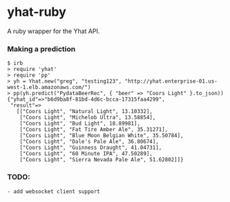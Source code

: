 # yhat-ruby
A ruby wrapper for the Yhat API.

### Making a prediction

    $ irb
    > require 'yhat'
    > require 'pp'
    > yh = Yhat.new("greg", "testing123", "http://yhat.enterprise-01.us-west-1.elb.amazonaws.com/")
    > pp(yh.predict("PydataBeerRec", { "beer" => "Coors Light" }.to_json))
    {"yhat_id"=>"b6d9ba8f-81bd-4d6c-bcca-17315faa4299",
     "result"=>
       [["Coors Light", "Natural Light", 13.10332],
        ["Coors Light", "Michelob Ultra", 13.58854],
        ["Coors Light", "Bud Light", 18.89981],
        ["Coors Light", "Fat Tire Amber Ale", 35.31271],
        ["Coors Light", "Blue Moon Belgian White", 35.50784],
        ["Coors Light", "Dale's Pale Ale", 36.80674],
        ["Coors Light", "Guinness Draught", 41.04731],
        ["Coors Light", "60 Minute IPA", 47.50289],
        ["Coors Light", "Sierra Nevada Pale Ale", 51.62802]]}

### TODO:
    - add websocket client support

